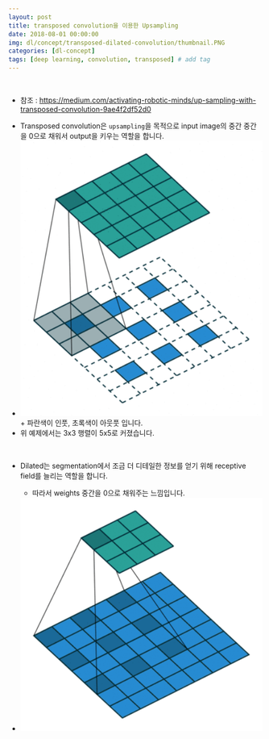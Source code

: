```yaml
---
layout: post
title: transposed convolution을 이용한 Upsampling
date: 2018-08-01 00:00:00
img: dl/concept/transposed-dilated-convolution/thumbnail.PNG
categories: [dl-concept] 
tags: [deep learning, convolution, transposed] # add tag
---
```


<br>

- 참조 : https://medium.com/activating-robotic-minds/up-sampling-with-transposed-convolution-9ae4f2df52d0

+ Transposed convolution은 `upsampling`을 목적으로 input image의 중간 중간을 0으로 채워서 output을 키우는 역할을 합니다.
+ <img src="../assets/img/dl/concept/transposed-dilated-convolution/transposed.gif" alt="Drawing" style="width: 600px;"/>
    + 파란색이 인풋, 초록색이 아웃풋 입니다.
+ 위 예제에서는 3x3 행렬이 5x5로 커졌습니다.   

<br>

+ Dilated는 segmentation에서 조금 더 디테일한 정보를 얻기 위해 receptive field를 늘리는 역할을 합니다.
    + 따라서 weights 중간을 0으로 채워주는 느낌입니다.

+ <img src="../assets/img/dl/concept/transposed-dilated-convolution/dilated.gif" alt="Drawing" style="width: 600px;"/>